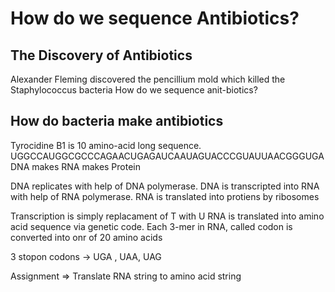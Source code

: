 # How do we sequence Antibiotics?

## The Discovery of Antibiotics

Alexander Fleming discovered the pencillium mold which killed the Staphylococcus bacteria
How do we sequence anit-biotics?

## How do bacteria make antibiotics

Tyrocidine B1 is 10 amino-acid long sequence.
UGGCCAUGGCGCCCAGAACUGAGAUCAAUAGUACCCGUAUUAACGGGUGA
DNA makes RNA makes Protein

DNA replicates with help of DNA polymerase.
DNA is transcripted into RNA with help of RNA polymerase.
RNA is translated into protiens by ribosomes

Transcription is simply replacament of T with U
RNA is translated into amino acid sequence via genetic code.
Each 3-mer in RNA, called codon is converted into onr of 20 amino acids

3 stopon codons -> UGA , UAA, UAG

Assignment => Translate RNA string to amino acid string
